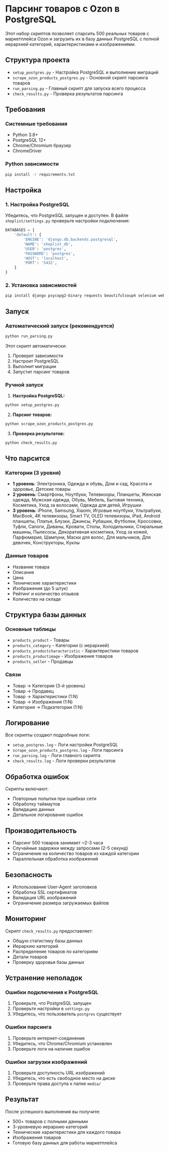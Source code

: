 # Парсинг товаров с Ozon в PostgreSQL

Этот набор скриптов позволяет спарсить 500 реальных товаров с маркетплейса Ozon и загрузить их в базу данных PostgreSQL с полной иерархией категорий, характеристиками и изображениями.

## Структура проекта

- `setup_postgres.py` - Настройка PostgreSQL и выполнение миграций
- `scrape_ozon_products_postgres.py` - Основной скрипт парсинга товаров
- `run_parsing.py` - Главный скрипт для запуска всего процесса
- `check_results.py` - Проверка результатов парсинга

## Требования

### Системные требования
- Python 3.8+
- PostgreSQL 12+
- Chrome/Chromium браузер
- ChromeDriver

### Python зависимости
```bash
pip install -r requirements.txt
```

## Настройка

### 1. Настройка PostgreSQL

Убедитесь, что PostgreSQL запущен и доступен. В файле `shoplist/settings.py` проверьте настройки подключения:

```python
DATABASES = {
    'default': {
        'ENGINE': 'django.db.backends.postgresql',
        'NAME': 'shoplist_db',
        'USER': 'postgres',
        'PASSWORD': 'postgres',
        'HOST': 'localhost',
        'PORT': '5432',
    }
}
```

### 2. Установка зависимостей

```bash
pip install django psycopg2-binary requests beautifulsoup4 selenium webdriver-manager
```

## Запуск

### Автоматический запуск (рекомендуется)

```bash
python run_parsing.py
```

Этот скрипт автоматически:
1. Проверит зависимости
2. Настроит PostgreSQL
3. Выполнит миграции
4. Запустит парсинг товаров

### Ручной запуск

1. **Настройка PostgreSQL:**
```bash
python setup_postgres.py
```

2. **Парсинг товаров:**
```bash
python scrape_ozon_products_postgres.py
```

3. **Проверка результатов:**
```bash
python check_results.py
```

## Что парсится

### Категории (3 уровня)
- **1 уровень**: Электроника, Одежда и обувь, Дом и сад, Красота и здоровье, Детские товары
- **2 уровень**: Смартфоны, Ноутбуки, Телевизоры, Планшеты, Женская одежда, Мужская одежда, Обувь, Мебель, Бытовая техника, Косметика, Уход за волосами, Одежда для детей, Игрушки
- **3 уровень**: iPhone, Samsung, Xiaomi, Игровые ноутбуки, Ультрабуки, MacBook, 4K телевизоры, Smart TV, OLED телевизоры, iPad, Android планшеты, Платья, Блузки, Джинсы, Рубашки, Футболки, Кроссовки, Туфли, Сапоги, Диваны, Кровати, Столы, Холодильники, Стиральные машины, Пылесосы, Декоративная косметика, Уход за кожей, Парфюмерия, Шампуни, Маски для волос, Для мальчиков, Для девочек, Конструкторы, Куклы

### Данные товаров
- Название товара
- Описание
- Цена
- Технические характеристики
- Изображения (до 5 штук)
- Рейтинг и количество отзывов
- Количество на складе

## Структура базы данных

### Основные таблицы
- `products_product` - Товары
- `products_category` - Категории (с иерархией)
- `products_productcharacteristic` - Характеристики товаров
- `products_productimage` - Изображения товаров
- `products_seller` - Продавцы

### Связи
- Товар → Категория (3-й уровень)
- Товар → Продавец
- Товар → Характеристики (1:N)
- Товар → Изображения (1:N)
- Категория → Подкатегории (1:N)

## Логирование

Все скрипты создают подробные логи:
- `setup_postgres.log` - Логи настройки PostgreSQL
- `scrape_ozon_products_postgres.log` - Логи парсинга
- `run_parsing.log` - Логи главного скрипта
- `check_results.log` - Логи проверки результатов

## Обработка ошибок

Скрипты включают:
- Повторные попытки при ошибках сети
- Обработку таймаутов
- Валидацию данных
- Детальное логирование ошибок

## Производительность

- Парсинг 500 товаров занимает ~2-3 часа
- Случайные задержки между запросами (2-5 секунд)
- Ограничение на количество товаров из каждой категории
- Параллельная обработка изображений

## Безопасность

- Использование User-Agent заголовков
- Обработка SSL сертификатов
- Валидация URL изображений
- Ограничение размера загружаемых файлов

## Мониторинг

Скрипт `check_results.py` предоставляет:
- Общую статистику базы данных
- Иерархию категорий
- Распределение товаров по категориям
- Детали товаров
- Проверку здоровья базы данных

## Устранение неполадок

### Ошибки подключения к PostgreSQL
1. Проверьте, что PostgreSQL запущен
2. Проверьте настройки в `settings.py`
3. Убедитесь, что пользователь `postgres` существует

### Ошибки парсинга
1. Проверьте интернет-соединение
2. Убедитесь, что Chrome/Chromium установлен
3. Проверьте логи на наличие ошибок

### Ошибки загрузки изображений
1. Проверьте доступность URL изображений
2. Убедитесь, что есть свободное место на диске
3. Проверьте права доступа к папке `media/`

## Результат

После успешного выполнения вы получите:
- 500+ товаров с полными данными
- 3-уровневую иерархию категорий
- Технические характеристики для каждого товара
- Изображения товаров
- Готовую базу данных для работы маркетплейса

